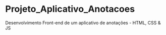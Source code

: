 # Projeto_Aplicativo_Anotacoes
Desenvolvimento Front-end de um aplicativo de anotações - HTML, CSS &amp; JS
